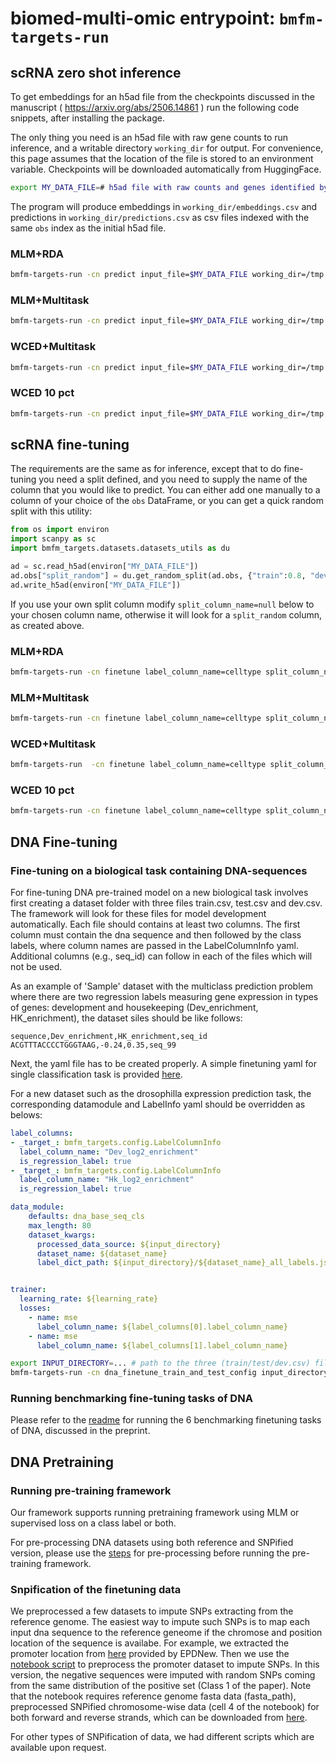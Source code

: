 # biomed-multi-omic entrypoint: `bmfm-targets-run`

## scRNA zero shot inference

To get embeddings for an h5ad file from the checkpoints discussed in the manuscript ( <https://arxiv.org/abs/2506.14861> ) run the following code snippets, after installing the package.

The only thing you need is an h5ad file with raw gene counts to run inference, and a writable directory `working_dir` for output. For convenience, this page assumes that the location of the file is stored to an environment variable. Checkpoints will be downloaded automatically from HuggingFace.

```bash
export MY_DATA_FILE=# h5ad file with raw counts and genes identified by gene symbol
```

The program will produce embeddings in `working_dir/embeddings.csv` and predictions in `working_dir/predictions.csv` as csv files indexed with the same `obs` index as the initial h5ad file.

### MLM+RDA

```bash
bmfm-targets-run -cn predict input_file=$MY_DATA_FILE working_dir=/tmp data_module.collation_strategy=language_modeling ++data_module.rda_transform=auto_align data_module.log_normalize_transform=false data_module.max_length=4096 checkpoint=ibm-research/biomed.rna.bert.110m.mlm.rda.v1
```

### MLM+Multitask

```bash
bmfm-targets-run -cn predict input_file=$MY_DATA_FILE working_dir=/tmp data_module.max_length=4096 checkpoint=ibm-research/biomed.rna.bert.110m.mlm.multitask.v1
```

### WCED+Multitask

```bash
bmfm-targets-run -cn predict input_file=$MY_DATA_FILE working_dir=/tmp checkpoint=ibm-research/biomed.rna.bert.110m.wced.multitask.v1
```

### WCED 10 pct

```bash
bmfm-targets-run -cn predict input_file=$MY_DATA_FILE working_dir=/tmp data_module.collation_strategy=language_modeling checkpoint=ibm-research/biomed.rna.bert.110m.wced.v1
```

## scRNA fine-tuning

The requirements are the same as for inference, except that to do fine-tuning you need a split defined, and you need to supply the name of the column that you would like to predict.
You can either add one manually to a column of your choice of the `obs` DataFrame, or you can get a quick random split with this utility:

```python
from os import environ
import scanpy as sc
import bmfm_targets.datasets.datasets_utils as du

ad = sc.read_h5ad(environ["MY_DATA_FILE"])
ad.obs["split_random"] = du.get_random_split(ad.obs, {"train":0.8, "dev": 0.1, "test": 0.1},random_state=42)
ad.write_h5ad(environ["MY_DATA_FILE"])
```

If you use your own split column modify `split_column_name=null` below to your chosen column name, otherwise it will look for a `split_random` column, as created above.

### MLM+RDA

```bash
bmfm-targets-run -cn finetune label_column_name=celltype split_column_name=null input_file=$MY_DATA_FILE working_dir=/tmp ++data_module.rda_transform=auto_align data_module.log_normalize_transform=false data_module.max_length=4096 checkpoint=ibm-research/biomed.rna.bert.110m.mlm.rda.v1
```

### MLM+Multitask

```bash
bmfm-targets-run -cn finetune label_column_name=celltype split_column_name=null input_file=$MY_DATA_FILE working_dir=/tmp data_module.max_length=4096 checkpoint=ibm-research/biomed.rna.bert.110m.mlm.multitask.v1
```

### WCED+Multitask

```bash
bmfm-targets-run  -cn finetune label_column_name=celltype split_column_name=null input_file=$MY_DATA_FILE working_dir=/tmp checkpoint=ibm-research/biomed.rna.bert.110m.wced.multitask.v1
```

### WCED 10 pct

```bash
bmfm-targets-run -cn finetune label_column_name=celltype split_column_name=null input_file=$MY_DATA_FILE working_dir=/tmp checkpoint=ibm-research/biomed.rna.bert.110m.wced.v1
```


## DNA Fine-tuning

### Fine-tuning on a biological task containing DNA-sequences

For fine-tuning DNA pre-trained model on a new biological task involves first creating a dataset folder with three files train.csv, test.csv and dev.csv. The framework will
look for these files for model development automatically. Each file should contains at least two columns. The first column must contain the dna sequence and then followed by the class labels, where column names are passed in the LabelColumnInfo yaml.
Additional columns (e.g., seq_id) can follow in each of the files which will not be used.

As an example of 'Sample' dataset with the multiclass prediction problem where there are two regression labels measuring gene expression in types of genes: development and housekeeping (Dev_enrichment, HK_enrichment), the dataset siles should be like follows:

```csv
sequence,Dev_enrichment,HK_enrichment,seq_id
ACGTTTACCCCTGGGTAAG,-0.24,0.35,seq_99
```

Next, the yaml file has to be created properly. A simple finetuning yaml for single classification task is provided [here](./dna_finetune_train_and_test_config.yaml).

For a new dataset such as the drosophilla expression prediction task, the corresponding datamodule and LabelInfo yaml should be overridden as belows:

```yaml
label_columns:
- _target_: bmfm_targets.config.LabelColumnInfo
  label_column_name: "Dev_log2_enrichment"
  is_regression_label: true
- _target_: bmfm_targets.config.LabelColumnInfo
  label_column_name: "Hk_log2_enrichment"
  is_regression_label: true

data_module:
    defaults: dna_base_seq_cls
    max_length: 80
    dataset_kwargs:
      processed_data_source: ${input_directory}
      dataset_name: ${dataset_name}
      label_dict_path: ${input_directory}/${dataset_name}_all_labels.json


trainer:
  learning_rate: ${learning_rate}
  losses:
    - name: mse
      label_column_name: ${label_columns[0].label_column_name}
    - name: mse
      label_column_name: ${label_columns[1].label_column_name}

  ```


```bash
export INPUT_DIRECTORY=... # path to the three (train/test/dev.csv) files
bmfm-targets-run -cn dna_finetune_train_and_test_config input_directory=$INPUT_DIRECTORY output_directory=/tmp checkpoint=ibm-research/biomed.dna.snp.modernbert.113m.v1
```

### Running benchmarking fine-tuning tasks of DNA

Please refer to the [readme](evaluation/benchmark_configs_dna/README.md) for running the 6 benchmarking finetuning tasks of DNA, discussed in the preprint.



## DNA Pretraining


### Running pre-training framework

Our framework supports running pretraining framework using MLM or supervised loss on a class label or both.

For pre-processing DNA datasets using both reference and SNPified version, please use the [steps](../README_SNP_PREPROCESSING.md) for pre-processing before running the pre-training framework.


### Snpification of the finetuning data

We preprocessed a few datasets to impute SNPs extracting from the reference genome. The easiest way to impute such SNPs is to map each input dna sequence to the reference geneome if the chromose and position location of the sequence is availabe. For example, we extracted the promoter location from [here](https://genome.ucsc.edu/cgi-bin/hgTables) provided by EPDNew. Then we use the [notebook script](datasets/dnaseq/preprocess_dataset/snpify_promoter_dnabert2_v1.ipynb) to preprocess the promoter dataset to impute SNPs. In this version, the negative sequences were imputed with random SNPs coming from the same distribution of the positive set (Class 1 of the paper). Note that the notebook requires reference genome fasta data (fasta_path), preprocessed SNPified chromosome-wise data (cell 4 of the notebook) for both forward and reverse strands, which can be downloaded from [here](https://zenodo.org/records/15981429).

For other types of SNPification of data, we had different scripts which are available upon request.
